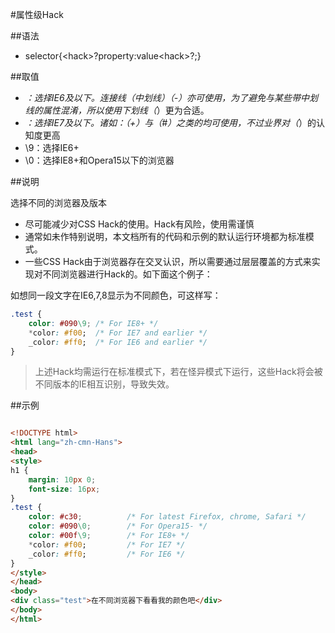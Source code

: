 #属性级Hack

##语法

- selector{&lt;hack&gt;?property:value&lt;hack&gt;?;}


##取值

- _：选择IE6及以下。连接线（中划线）（-）亦可使用，为了避免与某些带中划线的属性混淆，所以使用下划线（_）更为合适。
- *：选择IE7及以下。诸如：（+）与（#）之类的均可使用，不过业界对（*）的认知度更高
- \9：选择IE6+
- \0：选择IE8+和Opera15以下的浏览器


##说明

选择不同的浏览器及版本

- 尽可能减少对CSS Hack的使用。Hack有风险，使用需谨慎
- 通常如未作特别说明，本文档所有的代码和示例的默认运行环境都为标准模式。
- 一些CSS Hack由于浏览器存在交叉认识，所以需要通过层层覆盖的方式来实现对不同浏览器进行Hack的。如下面这个例子：


如想同一段文字在IE6,7,8显示为不同颜色，可这样写：

```css
.test {
	color: #090\9; /* For IE8+ */
	*color: #f00;  /* For IE7 and earlier */
	_color: #ff0;  /* For IE6 and earlier */
}
```

>上述Hack均需运行在标准模式下，若在怪异模式下运行，这些Hack将会被不同版本的IE相互识别，导致失效。



##示例

```html

<!DOCTYPE html>
<html lang="zh-cmn-Hans">
<head>
<style>
h1 {
	margin: 10px 0;
	font-size: 16px;
}
.test {
	color: #c30;          /* For latest Firefox, chrome, Safari */
	color: #090\0;        /* For Opera15- */
	color: #00f\9;        /* For IE8+ */
	*color: #f00;         /* For IE7 */
	_color: #ff0;         /* For IE6 */
}
</style>
</head>
<body>
<div class="test">在不同浏览器下看看我的颜色吧</div>
</body>
</html>
```
